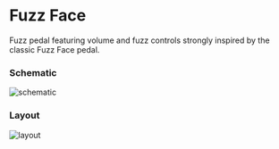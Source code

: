 # Fuzz Face
Fuzz pedal featuring volume and fuzz controls strongly inspired by the classic Fuzz Face pedal.

### Schematic
![schematic](https://github.com/carsonrobles/guitar-pedals/blob/master/fuzz_face/img/fuzz_face_schematic.png)

### Layout
![layout](https://github.com/carsonrobles/guitar-pedals/blob/master/fuzz_face/img/fuzz_face_layout.png)
